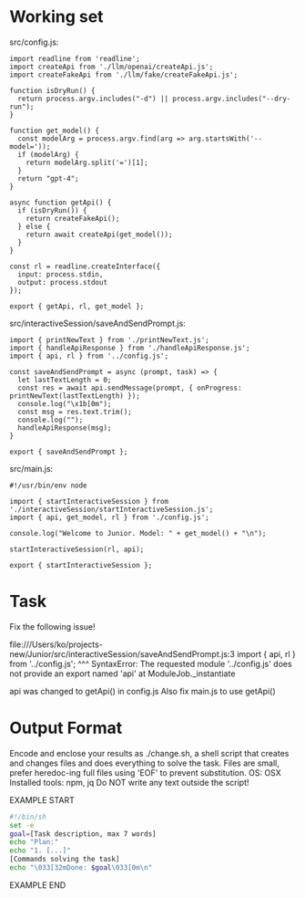 # Working set

src/config.js:
```
import readline from 'readline';
import createApi from './llm/openai/createApi.js';
import createFakeApi from './llm/fake/createFakeApi.js';

function isDryRun() {
  return process.argv.includes("-d") || process.argv.includes("--dry-run");
}

function get_model() {
  const modelArg = process.argv.find(arg => arg.startsWith('--model='));
  if (modelArg) {
    return modelArg.split('=')[1];
  }
  return "gpt-4";
}

async function getApi() {
  if (isDryRun()) {
    return createFakeApi();
  } else {
    return await createApi(get_model());
  }
}

const rl = readline.createInterface({
  input: process.stdin,
  output: process.stdout
});

export { getApi, rl, get_model };

```

src/interactiveSession/saveAndSendPrompt.js:
```
import { printNewText } from './printNewText.js';
import { handleApiResponse } from './handleApiResponse.js';
import { api, rl } from '../config.js';

const saveAndSendPrompt = async (prompt, task) => {
  let lastTextLength = 0;
  const res = await api.sendMessage(prompt, { onProgress: printNewText(lastTextLength) });
  console.log("\x1b[0m");
  const msg = res.text.trim();
  console.log("");
  handleApiResponse(msg);
}

export { saveAndSendPrompt };

```

src/main.js:
```
#!/usr/bin/env node

import { startInteractiveSession } from './interactiveSession/startInteractiveSession.js';
import { api, get_model, rl } from './config.js';

console.log("Welcome to Junior. Model: " + get_model() + "\n");

startInteractiveSession(rl, api);

export { startInteractiveSession };

```


# Task

Fix the following issue!

file:///Users/ko/projects-new/Junior/src/interactiveSession/saveAndSendPrompt.js:3 import { api, rl } from &#39;../config.js&#39;;
       ^^^
SyntaxError: The requested module &#39;../config.js&#39; does not provide an export named &#39;api&#39;
  at ModuleJob._instantiate

api was changed to getApi() in config.js Also fix main.js to use getApi()


# Output Format

Encode and enclose your results as ./change.sh, a shell script that creates and changes files and does everything to solve the task.
Files are small, prefer heredoc-ing full files using 'EOF' to prevent substitution.
OS: OSX
Installed tools: npm, jq
Do NOT write any text outside the script!

EXAMPLE START

```sh
#!/bin/sh
set -e
goal=[Task description, max 7 words]
echo "Plan:"
echo "1. [...]"
[Commands solving the task]
echo "\033[32mDone: $goal\033[0m\n"
```

EXAMPLE END

